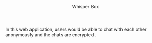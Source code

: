 <header>Whisper Box</header>
<p>In this web application, users would be able to chat with each other anonymously and the chats are encrypted .</p>
